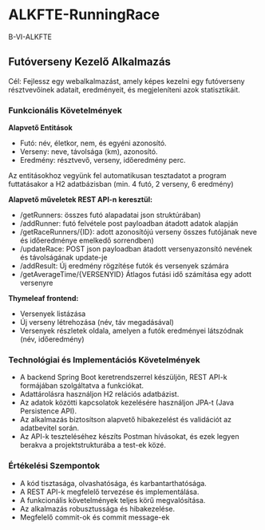 # ALKFTE-RunningRace
B-VI-ALKFTE
## Futóverseny Kezelő Alkalmazás
Cél: Fejlessz egy webalkalmazást, amely képes kezelni egy futóverseny résztvevőinek adatait, eredményeit, és megjeleníteni azok statisztikáit.
### Funkcionális Követelmények
**Alapvető Entitások**
* Futó: név, életkor, nem, és egyéni azonosító.
* Verseny: neve, távolsága (km), azonosító.
* Eredmény: résztvevő, verseny, időeredmény perc.

Az entitásokhoz vegyünk fel automatikusan tesztadatot a program futtatásakor a H2 adatbázisban (min. 4 futó, 2 verseny, 6 eredmény)

**Alapvető műveletek REST API-n keresztül:**
* /getRunners: összes futó alapadatai json struktúrában)
* /addRunner: futó felvétele post payloadban átadott adatok alapján
* /getRaceRunners/{ID}: adott azonosítójú verseny összes futójának neve és időeredménye emelkedő sorrendben)
* /updateRace: POST json payloadban átadott versenyazonsító nevének és távolságának update-je
* /addResult: Új eredmény rögzítése futók és versenyek számára
* /getAverageTime/{VERSENYID} Átlagos futási idő számítása egy adott versenyre

**Thymeleaf frontend:**
* Versenyek listázása
* Új verseny létrehozása (név, táv megadásával)
* Versenyek részletek oldala, amelyen a futók eredményei látszódnak (név, időeredmény)

### Technológiai és Implementációs Követelmények
* A backend Spring Boot keretrendszerrel készüljön, REST API-k formájában szolgáltatva a funkciókat.
* Adattárolásra használjon H2 relációs adatbázist.
* Az adatok közötti kapcsolatok kezelésére használjon JPA-t (Java Persistence API).
* Az alkalmazás biztosítson alapvető hibakezelést és validációt az adatbevitel során.
* Az API-k teszteléséhez készíts Postman hívásokat, és ezek legyen berakva a projektstrukturába a test-ek közé.

### Értékelési Szempontok
* A kód tisztasága, olvashatósága, és karbantarthatósága.
* A REST API-k megfelelő tervezése és implementálása.
* A funkcionális követelmények teljes körű megvalósítása.
* Az alkalmazás robusztussága és hibakezelése.
* Megfelelő commit-ok és commit message-ek
